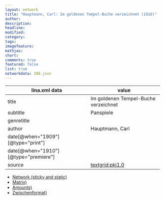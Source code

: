 ```yaml
---
layout: network
title: "Hauptmann, Carl: Im goldenen Tempel-Buche verzeichnet (1910)"
author:
description:
headline:
modified:
category:
tags:
imagefeature: 
mathjax: 
chart: 
comments: true
featured: false
list: true
networkdata: 288.json
---
```

lina.xml data  | value
------------- | -------------
title|Im goldenen Tempel-Buche verzeichnet
subtitle|Panspiele
genretitle|
author|Hauptmann, Carl
date[@when="1909"][@type="print"]|
date[@when="1910"][@type="premiere"]|
source|[textgrid:pkj1.0](https://textgridlab.org/1.0/tgcrud-public/rest/textgrid:pkj1.0/data)



* [Network (sticky and static)](/linas/network288)
* [Matrix)](/linas/matrix288)
* [Amounts)](/linas/amount288)
* [Zwischenformat)](/linas/lina288 )
